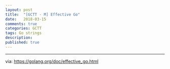 ```yaml
---
layout: post
title:  "[GCTT - M] Effective Go"
date:   2018-03-15
comments: true
categories: GCTT
tags: Go strings
description:
published: true
---
```




----------------

via: https://golang.org/doc/effective_go.html
